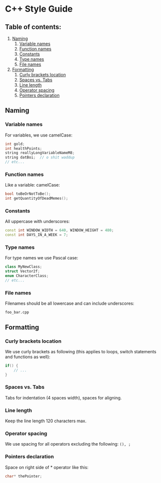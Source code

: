 # C++ Style Guide
## Table of contents:
1.  [Naming](#naming)
    1.  [Variable names](#variable-names)
    2.  [Function names](#function-names)
    3.  [Constants](#constants)
    4.  [Type names](#type-names)
    5.  [File names](#file-names)
2.  [Formatting](#formatting)
    1.  [Curly brackets location](#curly-brackets-location)
    2.  [Spaces vs. Tabs](#spaces-vs-tabs)
    3.  [Line length](#line-length)
    4.  [Operator spacing](#operator-spacing)
    5.  [Pointers declaration](#pointers-declaration)

## Naming
### Variable names
For variables, we use camelCase:
```c++
int gold;
int healthPoints;
string reallyLongVariableNameM8;
string datBoi;  // o shit waddup
// etc...
```

### Function names
Like a variable: camelCase:
```c++
bool toBeOrNotToBe();
int getQuantityOfDeadMemes();
```

### Constants
All uppercase with underscores:
```c++
const int WINDOW_WIDTH = 640, WINDOW_HEIGHT = 480;
const int DAYS_IN_A_WEEK = 7;
```

### Type names
For type names we use Pascal case:
```c++
class MyNewClass;
struct Vector2f;
enum CharacterClass;
// etc...
```

### File names
Filenames should be all lowercase and can include underscores:
```
foo_bar.cpp
```

## Formatting
### Curly brackets location
We use curly brackets as following (this applies to loops, switch statements and functions as well):
```c++
if() {
    // ...
}
```

### Spaces vs. Tabs
Tabs for indentation (4 spaces width), spaces for aligning.

### Line length
Keep the line length 120 characters max.

### Operator spacing
We use spacing for all operators excluding the following:
`(), ;`

### Pointers declaration
Space on right side of * operator like this:
```c++
char* thePointer;
```
